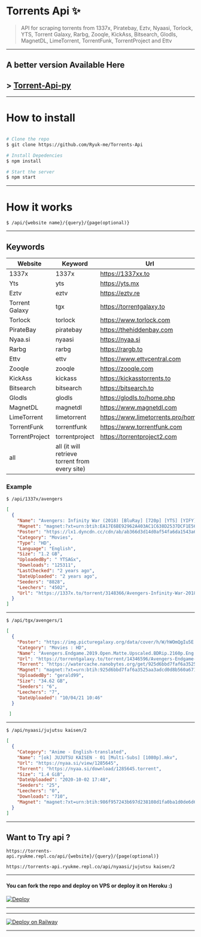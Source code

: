 # Torrents Api ✨

> API for scraping torrents from 1337x, Piratebay, Eztv, Nyaasi, Torlock, YTS, Torrent Galaxy, Rarbg, Zooqle, KickAss, Bitsearch, Glodls, MagnetDL, LimeTorrent, TorrentFunk, TorrentProject and Ettv

---
## A better version Available Here 

## > [Torrent-Api-py](https://github.com/Ryuk-me/Torrent-Api-py)

---

# How to install

```sh

# Clone the repo
$ git clone https://github.com/Ryuk-me/Torrents-Api

# Install Depedencies
$ npm install

# Start the server
$ npm start

```

---

# How it works

```
$ /api/{website name}/{query}/{page(optional)}

```

---

## Keywords

| Website        | Keyword                                        | Url                               | Example                                                                                         |
| -------------- | ---------------------------------------------- | --------------------------------- | ----------------------------------------------------------------------------------------------- |
| 1337x          | 1337x                                          | https://1337xx.to                 | [/api/1337x/avengers](https://torrents-api.ryukme.repl.co/api/1337x/avengers)                   |
| Yts            | yts                                            | https://yts.mx                    | [/api/yts/avengers](https://torrents-api.ryukme.repl.co/api/yts/avengers)                       |
| Eztv           | eztv                                           | https://eztv.re                   | [/api/eztv/avengers](https://torrents-api.ryukme.repl.co/api/eztv/avengers)                     |
| Torrent Galaxy | tgx                                            | https://torrentgalaxy.to          | [/api/tgx/avengers](https://torrents-api.ryukme.repl.co/api/tgx/avengers)                       |
| Torlock        | torlock                                        | https://www.torlock.com           | [/api/torlock/avengers](https://torrents-api.ryukme.repl.co/api/torlock/avengers)               |
| PirateBay      | piratebay                                      | https://thehiddenbay.com          | [/api/piratebay/avengers](https://torrents-api.ryukme.repl.co/api/piratebay/avengers)           |
| Nyaa.si        | nyaasi                                         | https://nyaa.si                   | [/api/nyaasi/umaru](https://torrents-api.ryukme.repl.co/api/nyaasi/umaru)                       |
| Rarbg          | rarbg                                          | https://rargb.to                  | [/api/rarbg/avengers](https://torrents-api.ryukme.repl.co/api/rarbg/avengers)                   |
| Ettv           | ettv                                           | https://www.ettvcentral.com       | [/api/ettv/avengers](https://torrents-api.ryukme.repl.co/api/ettv/avengers)                     |
| Zooqle         | zooqle                                         | https://zooqle.com                | [/api/zooqle/avengers](https://torrents-api.ryukme.repl.co/api/zooqle/avengers)                 |
| KickAss        | kickass                                        | https://kickasstorrents.to        | [/api/kickass/avengers](https://torrents-api.ryukme.repl.co/api/kickass/avengers)               |
| Bitsearch      | bitsearch                                      | https://bitsearch.to              | [/api/bitsearch/avengers](https://torrents-api.ryukme.repl.co/api/bitsearch/avengers)           |
| Glodls         | glodls                                         | https://glodls.to/home.php        | [/api/glodls/avengers](https://torrents-api.ryukme.repl.co/api/glodls/avengers)                 |
| MagnetDL       | magnetdl                                       | https://www.magnetdl.com          | [/api/magnetdl/avengers](https://torrents-api.ryukme.repl.co/api/magnetdl/avengers)             |
| LimeTorrent    | limetorrent                                    | https://www.limetorrents.pro/home | [/api/limetorrent/avengers](https://torrents-api.ryukme.repl.co/api/limetorrent/avengers)       |
| TorrentFunk    | torrentfunk                                    | https://www.torrentfunk.com       | [/api/torrentfunk/avengers](https://torrents-api.ryukme.repl.co/api/torrentfunk/avengers)       |
| TorrentProject | torrentproject                                 | https://torrentproject2.com       | [/api/torrentproject/avengers](https://torrents-api.ryukme.repl.co/api/torrentproject/avengers) |
| all            | all (it will retrieve torrent from every site) |                                   | [/api/all/avengers](https://torrents-api.ryukme.repl.co/api/all/avengers)                       |

### Example

```
$ /api/1337x/avengers
```

```json
[
  {
    "Name": "Avengers: Infinity War (2018) [BluRay] [720p] [YTS] [YIFY]",
    "Magnet": "magnet:?xt=urn:btih:EA17E6BE92962A403AC1C638D2537DCF1E564D26&dn=Avengers%3A+Infinity+War+%282018%29+%5BBluRay%5D+%5B720p%5D+%5BYTS%5D+%5BYIFY%5D&tr=udp%3A%2F%2Ftracker.coppersurfer.tk%3A6969%2Fannounce&tr=udp%3A%2F%2F9.rarbg.com%3A2710%2Fannounce&tr=udp%3A%2F%2Fp4p.arenabg.com%3A1337&tr=udp%3A%2F%2Ftracker.leechers-paradise.org%3A6969&tr=udp%3A%2F%2Ftracker.internetwarriors.net%3A1337&tr=udp%3A%2F%2Ftracker.opentrackr.org%3A1337%2Fannounce&tr=udp%3A%2F%2Ftracker.zer0day.to%3A1337%2Fannounce&tr=udp%3A%2F%2Ftracker.leechers-paradise.org%3A6969%2Fannounce&tr=udp%3A%2F%2Fcoppersurfer.tk%3A6969%2Fannounce",
    "Poster": "https://lx1.dyncdn.cc/cdn/ab/ab366d3d14d0af54fa6da1543a618251.jpg",
    "Category": "Movies",
    "Type": "HD",
    "Language": "English",
    "Size": "1.2 GB",
    "UploadedBy": " YTSAGx",
    "Downloads": "125311",
    "LastChecked": "2 years ago",
    "DateUploaded": "2 years ago",
    "Seeders": "8828",
    "Leechers": "4502",
    "Url": "https://1337x.to/torrent/3148366/Avengers-Infinity-War-2018-BluRay-720p-YTS-YIFY/"
  }
]
```

---

```
$ /api/tgx/avengers/1
```

```json
[
  {
    "Poster": "https://img.picturegalaxy.org/data/cover/h/W/hWOmQgIu5E.jpg",
    "Category": "Movies : HD",
    "Name": "Avengers.Endgame.2019.Open.Matte.Upscaled.BDRip.2160p.Eng.TrueHD.DD5.1.gerald99",
    "Url": "https://torrentgalaxy.to/torrent/14346596/Avengers-Endgame-2019-Open-Matte-Upscaled-BDRip-2160p-Eng-TrueHD-DD5-1-gerald99",
    "Torrent": "https://watercache.nanobytes.org/get/925d6bbd7faf6a3525aa3adcd0d8b560a671f3e6/Avengers.Endgame.2019.Open.Matte.Upscaled.BDRip.2160p.Eng.TrueHD.DD5.1.gerald99",
    "Magnet": "magnet:?xt=urn:btih:925d6bbd7faf6a3525aa3adcd0d8b560a671f3e6&dn=Avengers.Endgame.2019.Open.Matte.Upscaled.BDRip.2160p.Eng.TrueHD.DD5.1.gerald99&tr=udp%3A%2F%2Ftracker.tiny-vps.com%3A6969%2Fannounce&tr=udp%3A%2F%2Ffasttracker.foreverpirates.co%3A6969%2Fannounce&tr=udp%3A%2F%2Ftracker.opentrackr.org%3A1337%2Fannounce&tr=udp%3A%2F%2Fexplodie.org%3A6969%2Fannounce&tr=udp%3A%2F%2Fopen.stealth.si%3A80%2Fannounce&tr=udp%3A%2F%2Ftracker.cyberia.is%3A6969%2Fannounce&tr=udp%3A%2F%2Fipv4.tracker.harry.lu%3A80%2Fannounce&tr=udp%3A%2F%2Ftracker.uw0.xyz%3A6969%2Fannounce&tr=udp%3A%2F%2Ftracker.dler.org%3A6969%2Fannounce&tr=udp%3A%2F%2F9.rarbg.to%3A2710%2Fannounce",
    "UploadedBy": "gerald99",
    "Size": "34.62 GB",
    "Seeders": "6",
    "Leechers": "7",
    "DateUploaded": "10/04/21 10:46"
  }

 ]
```

---

```
$ /api/nyaasi/jujutsu kaisen/2
```

```json
[
  {
    "Category": "Anime - English-translated",
    "Name": "[ok] JUJUTSU KAISEN - 01 [Multi-Subs] [1080p].mkv",
    "Url": "https://nyaa.si/view/1285645",
    "Torrent": "https://nyaa.si/download/1285645.torrent",
    "Size": "1.4 GiB",
    "DateUploaded": "2020-10-02 17:48",
    "Seeders": "25",
    "Leechers": "0",
    "Downloads": "710",
    "Magnet": "magnet:?xt=urn:btih:986f957243b697d238108d1fa0ba1d0de6d602aa&dn=%5Bok%5D%20JUJUTSU%20KAISEN%20-%2001%20%5BMulti-Subs%5D%20%5B1080p%5D.mkv&tr=http%3A%2F%2Fnyaa.tracker.wf%3A7777%2Fannounce&tr=udp%3A%2F%2Fopen.stealth.si%3A80%2Fannounce&tr=udp%3A%2F%2Ftracker.opentrackr.org%3A1337%2Fannounce&tr=udp%3A%2F%2Ftracker.coppersurfer.tk%3A6969%2Fannounce&tr=udp%3A%2F%2Fexodus.desync.com%3A6969%2Fannounce"
  }
]
```

---

## Want to Try api ?

```
https://torrents-api.ryukme.repl.co/api/{website}/{query}/{page(optional)}
```

```
https://torrents-api.ryukme.repl.co/api/nyaasi/jujutsu kaisen/2
```

---

#### You can fork the repo and deploy on VPS or deploy it on Heroku :)

[![Deploy](https://www.herokucdn.com/deploy/button.svg)](https://heroku.com/deploy)

---

---
[![Deploy on Railway](https://railway.app/button.svg)](https://railway.app/new/template?template=https%3A%2F%2Fgithub.com%2Flightyagami%2FTorrents-Api%2Ftree%2Fmaster&referralCode=WJv4bN)

---
